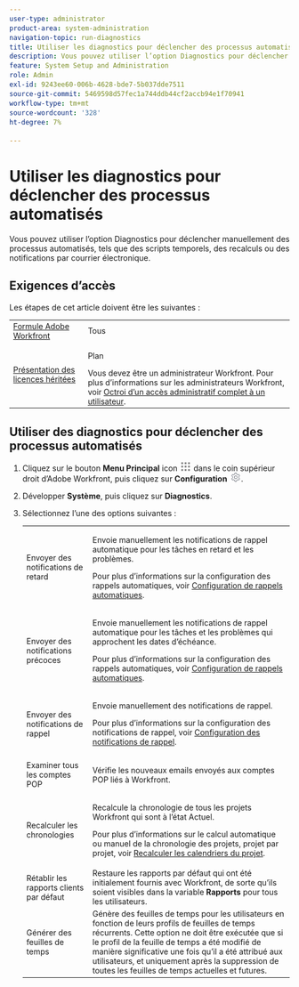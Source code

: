 ```yaml
---
user-type: administrator
product-area: system-administration
navigation-topic: run-diagnostics
title: Utiliser les diagnostics pour déclencher des processus automatisés
description: Vous pouvez utiliser l’option Diagnostics pour déclencher manuellement des processus automatisés, tels que des scripts temporels, des recalculs ou des notifications par courrier électronique.
feature: System Setup and Administration
role: Admin
exl-id: 9243ee60-006b-4628-bde7-5b037dde7511
source-git-commit: 5469598d57fec1a744ddb44cf2accb94e1f70941
workflow-type: tm+mt
source-wordcount: '328'
ht-degree: 7%

---
```


# Utiliser les diagnostics pour déclencher des processus automatisés

<!--
<p data-mc-conditions="QuicksilverOrClassic.Draft mode">**DON'T DELETE, DRAFT OR HIDE THIS ARTICLE. IT IS LINKED TO THE PRODUCT, THROUGH THE CONTEXT SENSITIVE HELP LINKS. **</p>
-->

Vous pouvez utiliser l’option Diagnostics pour déclencher manuellement des processus automatisés, tels que des scripts temporels, des recalculs ou des notifications par courrier électronique.

## Exigences d’accès

Les étapes de cet article doivent être les suivantes :

<table style="table-layout:auto"> 
 <col> 
 <col> 
 <tbody> 
  <tr> 
   <td role="rowheader"><a href="https://www.workfront.com/plans" target="_blank">Formule Adobe Workfront</a> </td> 
   <td>Tous</td> 
  </tr> 
  <tr> 
   <td role="rowheader"><a href="../../../administration-and-setup/add-users/access-levels-and-object-permissions/wf-licenses.md" class="MCXref xref">Présentation des licences héritées</a> </td> 
   <td> <p>Plan </p>Vous devez être un administrateur Workfront. Pour plus d’informations sur les administrateurs Workfront, voir <a href="../../../administration-and-setup/add-users/configure-and-grant-access/grant-a-user-full-administrative-access.md" class="MCXref xref">Octroi d’un accès administratif complet à un utilisateur</a>.</td> 
  </tr> 
 </tbody> 
</table>

## Utiliser des diagnostics pour déclencher des processus automatisés

1. Cliquez sur le bouton **Menu Principal** icon ![](assets/main-menu-icon.png) dans le coin supérieur droit d’Adobe Workfront, puis cliquez sur **Configuration** ![](assets/gear-icon-settings.png).

1. Développer **Système**, puis cliquez sur **Diagnostics**.
1. Sélectionnez l’une des options suivantes :

   <table style="table-layout:auto"> 
    <col> 
    <col> 
    <tbody> 
     <tr> 
      <td role="rowheader">Envoyer des notifications de retard</td> 
      <td> <p>Envoie manuellement les notifications de rappel automatique pour les tâches en retard et les problèmes. </p> <p>Pour plus d’informations sur la configuration des rappels automatiques, voir <a href="../../../administration-and-setup/manage-workfront/emails/setting-up-automatic-reminders.md" class="MCXref xref">Configuration de rappels automatiques</a>.</p> </td> 
     </tr> 
     <tr> 
      <td role="rowheader">Envoyer des notifications précoces</td> 
      <td> <p>Envoie manuellement les notifications de rappel automatique pour les tâches et les problèmes qui approchent les dates d’échéance.</p> <p>Pour plus d’informations sur la configuration des rappels automatiques, voir <a href="../../../administration-and-setup/manage-workfront/emails/setting-up-automatic-reminders.md" class="MCXref xref">Configuration de rappels automatiques</a>.</p> </td> 
     </tr> 
     <tr> 
      <td role="rowheader">Envoyer des notifications de rappel</td> 
      <td> <p>Envoie manuellement des notifications de rappel. </p> <p>Pour plus d’informations sur la configuration des notifications de rappel, voir <a href="../../../administration-and-setup/manage-workfront/emails/set-up-reminder-notifications.md" class="MCXref xref">Configuration des notifications de rappel</a>.</p> </td> 
     </tr> 
     <tr> 
      <td role="rowheader">Examiner tous les comptes POP</td> 
      <td> <p>Vérifie les nouveaux emails envoyés aux comptes POP liés à Workfront. </p> <!--
        <p data-mc-conditions="QuicksilverOrClassic.Draft mode">For more information about Workfront and POP account integrations, see and <a href="../../../manage-work/requests/create-and-manage-request-queues/queue-details-tab-overview.md" class="MCXref xref">Overview of the Queue Details tab in a project</a>.</p>
       --> </td> 
     </tr> 
     <tr> 
      <td role="rowheader">Recalculer les chronologies</td> 
      <td> <p>Recalcule la chronologie de tous les projets Workfront qui sont à l’état Actuel. </p> <p>Pour plus d’informations sur le calcul automatique ou manuel de la chronologie des projets, projet par projet, voir <a href="../../../manage-work/projects/manage-projects/recalculate-project-timeline.md" class="MCXref xref">Recalculer les calendriers du projet</a>.</p> </td> 
     </tr> 
     <tr> 
      <td role="rowheader">Rétablir les rapports clients par défaut</td> 
      <td>Restaure les rapports par défaut qui ont été initialement fournis avec Workfront, de sorte qu’ils soient visibles dans la variable <strong>Rapports</strong> pour tous les utilisateurs.</td> 
     </tr> 
     <tr> 
      <td role="rowheader">Générer des feuilles de temps</td> 
      <td>Génère des feuilles de temps pour les utilisateurs en fonction de leurs profils de feuilles de temps récurrents. Cette option ne doit être exécutée que si le profil de la feuille de temps a été modifié de manière significative une fois qu’il a été attribué aux utilisateurs, et uniquement après la suppression de toutes les feuilles de temps actuelles et futures.</td> 
     </tr> 
    </tbody> 
   </table>
